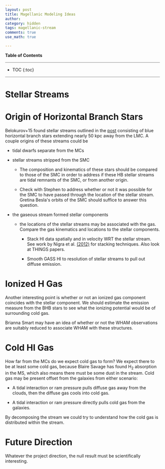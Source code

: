 ```yaml
---
layout: post
title: Magellanic Modeling Ideas
author:
category: hidden
tags: magellanic-stream
comments: true
use_math: true

---
```


**Table of Contents**

<hr style="height:2px; background-color:#b6b6b6"/>

* TOC
{:toc}

<hr style="height:2px; background-color:#b6b6b6"/>



# Stellar Streams

# Origin of Horizontal Branch Stars

Belokurov+15 found stellar streams outlined in the
[post](/hidden/2016/01/21/lmc-stellar-streams/) consisting of blue horizontal
branch stars extending nearly 50 kpc away from the LMC. A couple origins of
these streams could be

+ tidal dwarfs separate from the MCs

+ stellar streams stripped from the SMC

  + The composition and kinematics of these stars should be compared to those of
    the SMC in order to address if these HB stellar streams are tidal remnants
    of the SMC, or from another origin.

  + Check with Stephen to address whether or not it was possible for the SMC to
    have passed through the location of the stellar stream. Gretina Besla's
    orbits of the SMC should suffice to answer this question.

+ the gaseous stream formed stellar components

  + the locations of the stellar streams may be associated with the gas.
      Compare the gas kinematics and locations to the stellar components.

    + Stack HI data spatially and in velocity WRT the stellar stream. See work
        by Nigra et al.
        [(2012)](http://adsabs.harvard.edu/abs/2012ApJ...760...48N) for
        stacking techniques. Also look at THINGS papers.

    + Smooth GASS HI to resolution of stellar streams to pull out diffuse
        emission.

# Ionized H Gas

Another interesting point is whether or not an ionized gas component coincides
with the stellar component. We should estimate the emission measure from
the BHB stars to see what the ionizing potential would be of surrounding
cold gas.

Brianna Smart may have an idea of whether or not the WHAM observations are
suitably reduced to associate WHAM with these structures.

# Cold HI Gas

How far from the MCs do we expect cold gas to form? We expect there to be at
least some cold gas, because Blaire Savage has found H$_2$ absorption in the MS,
which also means there must be some dust in the stream.  Cold gas may be present
offset from the galaxies from either scenario:

+ A tidal interaction or ram pressure pulls diffuse gas away from
    the clouds, then the diffuse gas cools into cold gas.

+ A tidal interaction or ram pressure directly pulls cold gas from the
    galaxies.

By decomposing the stream we could try to understand how the cold gas is
distributed within the stream.

# Future Direction

Whatever the project direction, the null result must be scientifically
interesting.

